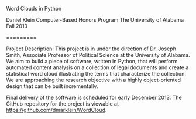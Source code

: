 Word Clouds in Python

Daniel Klein
Computer-Based Honors Program
The University of Alabama
Fall 2013

=========

Project Description:
This project is in under the direction of Dr. Joseph Smith, Associate Professor of Political Science at the University of Alabama. 
We aim to build a piece of software, written in Python, that will perform automated content analysis on a collection of legal documents 
and create a statistical word cloud illustrating the terms that characterize the collection. 
We are approaching the research objective with a highly object-oriented design that can be built incrementally. 

Final delivery of the software is scheduled for early December 2013. 
The GitHub repository for the project is viewable at https://github.com/dmarklein/WordCloud.


